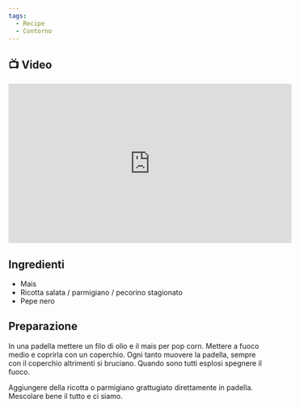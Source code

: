 ```yaml
---
tags:
  - Recipe
  - Contorno
---
```

## 📺 Video

<div class="iframe-container">
  <iframe width="560" height="315" src="https://www.youtube.com/embed/q93ptb23dyc" title="YouTube video player" frameborder="0" allow="accelerometer; autoplay; clipboard-write; encrypted-media; gyroscope; picture-in-picture" allowfullscreen></iframe>
</div>

## Ingredienti

* Mais
* Ricotta salata / parmigiano / pecorino stagionato
* Pepe nero

## Preparazione

In una padella mettere un filo di olio e il mais per pop corn. Mettere a fuoco medio e coprirla con un coperchio. Ogni tanto muovere la padella, sempre con il coperchio altrimenti si bruciano. Quando sono tutti esplosi spegnere il fuoco.

Aggiungere della ricotta o parmigiano grattugiato direttamente in padella. Mescolare bene il tutto e ci siamo.